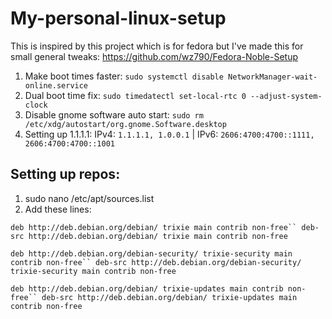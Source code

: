# My-personal-linux-setup
This is inspired by this project which is for fedora but I've made this for small general tweaks: https://github.com/wz790/Fedora-Noble-Setup
1. Make boot times faster: ```sudo systemctl disable NetworkManager-wait-online.service```
2. Dual boot time fix: ```sudo timedatectl set-local-rtc 0 --adjust-system-clock```
3. Disable gnome software auto start: ```sudo rm /etc/xdg/autostart/org.gnome.Software.desktop```
4. Setting up 1.1.1.1: IPv4: ```1.1.1.1, 1.0.0.1``` | IPv6: ```2606:4700:4700::1111, 2606:4700:4700::1001```
## Setting up repos: 
1. sudo nano /etc/apt/sources.list
2. Add these lines:
 
```deb http://deb.debian.org/debian/ trixie main contrib non-free``
deb-src http://deb.debian.org/debian/ trixie main contrib non-free```

```deb http://deb.debian.org/debian-security/ trixie-security main contrib non-free``
deb-src http://deb.debian.org/debian-security/ trixie-security main contrib non-free```

```deb http://deb.debian.org/debian/ trixie-updates main contrib non-free``
deb-src http://deb.debian.org/debian/ trixie-updates main contrib non-free```
